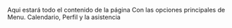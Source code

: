 Aqui estará todo el contenido de la página
Con las opciones principales de Menu. Calendario, Perfil y la asistencia
